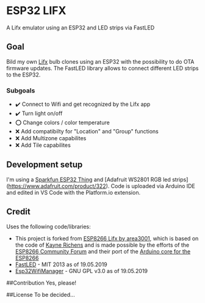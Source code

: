 # ESP32 LIFX

A Lifx emulator using an ESP32 and LED strips via FastLED

## Goal
Bild my own [Lifx](https://www.lifx.com/) bulb clones using an ESP32 with the possibility to do OTA firmware updates. The FastLED library allows to connect different LED strips to the ESP32. 

### Subgoals
- :heavy_check_mark: Connect to Wifi and get recognized by the Lifx app
- :heavy_check_mark: Turn light on/off
- :o: Change colors / color temperature
- :x: Add compatibilty for "Location" and "Group" functions
- :x: Add Multizone capabilites
- :x: Add Tile capabilites

## Development setup
I'm using a [Sparkfun ESP32 Thing](https://www.sparkfun.com/products/13907) and [Adafruit WS2801 RGB led strips] (https://www.adafruit.com/product/322). Code is uploaded via Arduino IDE and edited in VS Code with the Platform.io extension.

## Credit
Uses the following code/libraries:
- This project is forked from [ESP8266 Lifx by area3001](https://github.com/area3001/esp8266_lifx), which is based on the code of [Kayne Richens](https://github.com/kayno/arduinolifx) and is made possible by the efforts of the [ESP8266 Community Forum](https://github.com/esp8266) and their port of the [Arduino core for the ESP8266](https://github.com/esp8266/Arduino)
- [FastLED](http://fastled.io/) - MIT 2013 as of 19.05.2019
- [Esp32WifiManager](https://github.com/madhephaestus/Esp32WifiManager) - GNU GPL v3.0 as of 19.05.2019

##Contribution
Yes, please!

##License
To be decided...